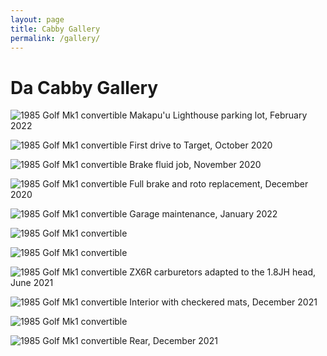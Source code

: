 ```yaml
---
layout: page
title: Cabby Gallery
permalink: /gallery/
---
```

# Da Cabby Gallery

![1985 Golf Mk1 convertible](/assets/img/maks.jpg) Makapu'u Lighthouse parking lot, February 2022

![1985 Golf Mk1 convertible](/assets/img/cab.jpg) First drive to Target, October 2020

![1985 Golf Mk1 convertible](/assets/img/cabby-gallery-3.jpg) Brake fluid job, November 2020

![1985 Golf Mk1 convertible](/assets/img/cabby-gallery-2.jpg) Full brake and roto replacement, December 2020

![1985 Golf Mk1 convertible](/assets/img/cabby-gallery-5.jpg) Garage maintenance, January 2022

![1985 Golf Mk1 convertible](/assets/img/cabby-gallery-6.jpg)

![1985 Golf Mk1 convertible](/assets/img/cabby-gallery-7.jpg)

![1985 Golf Mk1 convertible](/assets/img/carbconversion-1.jpg) ZX6R carburetors adapted to the 1.8JH head, June 2021

![1985 Golf Mk1 convertible](/assets/img/cabbyinterior-1.jpg) Interior with checkered mats, December 2021

![1985 Golf Mk1 convertible](/assets/img/cabbyinterior-2.jpg)

![1985 Golf Mk1 convertible](/assets/img/cabby-rear-1.jpg) Rear, December 2021


​
